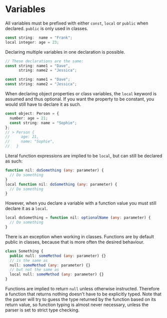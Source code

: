 # Variables
All variables must be prefixed with either `const`, `local` or `public` when declared. `public` is only used in classes.
```ts
const string:  name = "Frank";
local integer: age = 23;
```
Declaring multiple variables in one declaration is possible.
```ts
// These declarations are the same:
const string: name1 = "Dave",
      string: name2 = "Jessica";

const string: name1 = "Dave";
const string: name2 = "Jessica";
```
When declaring object properties or class variables, the `local` keyword is assumed and thus optional. If you want the property to be constant, you would still have to declare it as such.
```ts
const object: Person = {
  number: age = 21;
  const string: name = "Sophie";
};
// > Person {
//     age: 21,
//     name: "Sophie",
//   }
```
Literal function expressions are implied to be `local`, but can still be declared as such:
```ts
function nil: doSomething (any: parameter) {
  // Do something
}
local function nil: doSomething (any: parameter) {
  // Do something
}
```
However, when you declare a variable with a function value you must still declare it as a `local`.
```ts
local doSomething = function nil: optionalName (any: parameter) {
  // Do something
}
```
There is an exception when working in classes. Functions are by default public in classes, because that is more often the desired behaviour.
```ts
class Something {
  public null: someMethod (any: parameter) {}
  // is the same as
  null: someMethod (any: parameter) {}
  // but not the same as
  local null: someMethod (any: parameter) {}
}
```
Functions are implied to return `null` unless otherwise instructed. Therefore a function that returns nothing doesn't have to be explicitly typed. Note that the parser will try to guess the type returned by the function based on its return value, so function typing is almost never necessary, unless the parser is set to strict type checking.